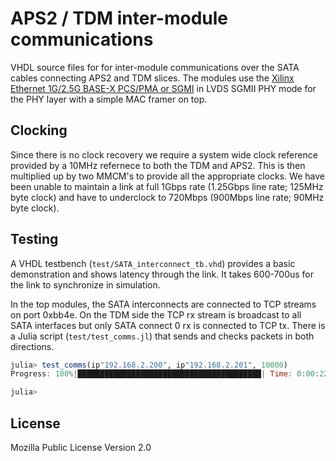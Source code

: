 # APS2 / TDM inter-module communications

VHDL source files for for inter-module communications over the SATA cables
connecting APS2 and TDM slices. The modules use the [Xilinx Ethernet 1G/2.5G
BASE-X PCS/PMA or
SGMI](https://www.xilinx.com/products/intellectual-property/do-di-gmiito1gbsxpcs.html)
in LVDS SGMII PHY mode for the PHY layer with a simple MAC framer on top.

## Clocking

Since there is no clock recovery we require a system wide clock reference
provided by a 10MHz refernece to both the TDM and APS2. This is then multiplied
up by two MMCM's to provide all the appropriate clocks. We have been unable to
maintain a link at full 1Gbps rate (1.25Gbps line rate; 125MHz byte clock) and
have to underclock to 720Mbps (900Mbps line rate; 90MHz byte clock).

## Testing

A VHDL testbench (`test/SATA_interconnect_tb.vhd`) provides a basic
demonstration and shows latency through the link. It takes 600-700us for the
link to synchronize in simulation.

In the top modules, the SATA interconnects are connected to TCP streams on port
0xbb4e. On the TDM side the TCP rx stream is broadcast to all SATA interfaces
but only SATA connect 0 rx is connected to TCP tx. There is a Julia script
(`test/test_comms.jl`) that sends and checks packets in both directions.

```julia
julia> test_comms(ip"192.168.2.200", ip"192.168.2.201", 10000)
Progress: 100%|█████████████████████████████████████████| Time: 0:00:22

julia>
```

## License

Mozilla Public License Version 2.0
